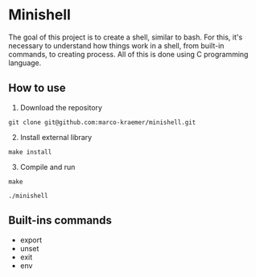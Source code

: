# Minishell

The goal of this project is to create a shell, similar to bash. For this, it's necessary to understand how things work in a shell, from built-in commands, to creating process. All of this is done using C programming language.

## How to use

1. Download the repository
```
git clone git@github.com:marco-kraemer/minishell.git
```

2. Install external library
```
make install
```

3. Compile and run
```
make
```
```
./minishell
```

## Built-ins commands
* export
* unset
* exit
* env

